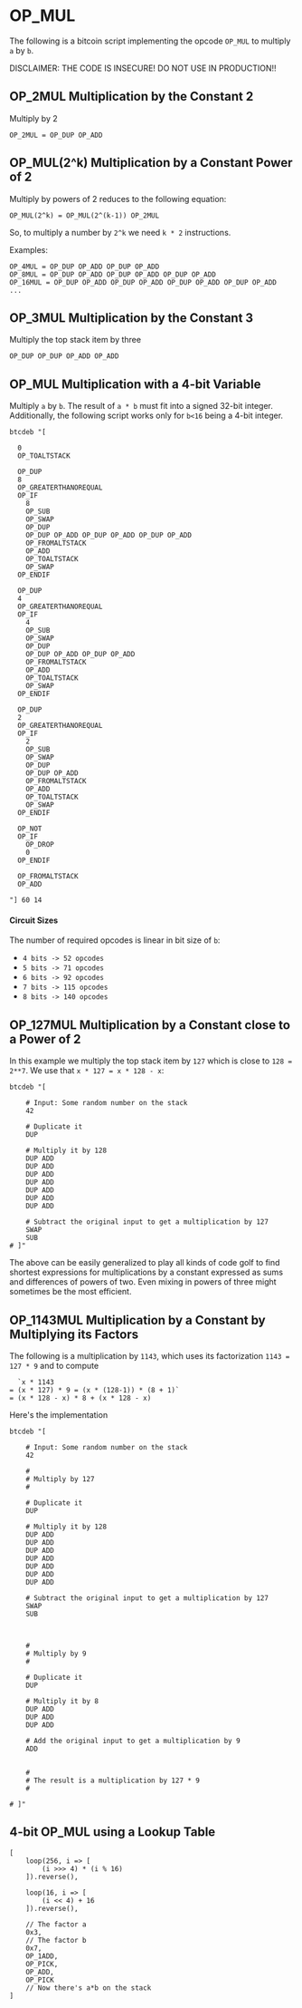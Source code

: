 # OP_MUL
The following is a bitcoin script implementing the opcode `OP_MUL` to multiply `a` by `b`. 

DISCLAIMER: THE CODE IS INSECURE! DO NOT USE IN PRODUCTION!!

## OP_2MUL Multiplication by the Constant 2
Multiply by 2
```
OP_2MUL = OP_DUP OP_ADD
```

## OP_MUL(2^k) Multiplication by a Constant Power of 2
Multiply by powers of 2 reduces to the following equation:
```
OP_MUL(2^k) = OP_MUL(2^(k-1)) OP_2MUL 
```
So, to multiply a number by `2^k` we need `k * 2` instructions.

Examples:
```
OP_4MUL = OP_DUP OP_ADD OP_DUP OP_ADD
OP_8MUL = OP_DUP OP_ADD OP_DUP OP_ADD OP_DUP OP_ADD
OP_16MUL = OP_DUP OP_ADD OP_DUP OP_ADD OP_DUP OP_ADD OP_DUP OP_ADD
...
```

## OP_3MUL Multiplication by the Constant 3

Multiply the top stack item by three
```
OP_DUP OP_DUP OP_ADD OP_ADD
```


## OP_MUL Multiplication with a 4-bit Variable
Multiply `a` by `b`. The result of `a * b` must fit into a signed 32-bit integer.
Additionally, the following script works only for `b<16` being a 4-bit integer.

```
btcdeb "[

  0 
  OP_TOALTSTACK

  OP_DUP
  8
  OP_GREATERTHANOREQUAL
  OP_IF
    8 
    OP_SUB
    OP_SWAP
    OP_DUP 
    OP_DUP OP_ADD OP_DUP OP_ADD OP_DUP OP_ADD
    OP_FROMALTSTACK
    OP_ADD
    OP_TOALTSTACK
    OP_SWAP
  OP_ENDIF

  OP_DUP
  4
  OP_GREATERTHANOREQUAL
  OP_IF
    4 
    OP_SUB
    OP_SWAP
    OP_DUP 
    OP_DUP OP_ADD OP_DUP OP_ADD
    OP_FROMALTSTACK
    OP_ADD
    OP_TOALTSTACK
    OP_SWAP
  OP_ENDIF

  OP_DUP
  2
  OP_GREATERTHANOREQUAL
  OP_IF
    2 
    OP_SUB
    OP_SWAP
    OP_DUP 
    OP_DUP OP_ADD
    OP_FROMALTSTACK
    OP_ADD
    OP_TOALTSTACK
    OP_SWAP
  OP_ENDIF

  OP_NOT
  OP_IF
    OP_DROP
    0
  OP_ENDIF

  OP_FROMALTSTACK
  OP_ADD

"] 60 14
```

#### Circuit Sizes 
The number of required opcodes is linear in bit size of `b`:
- `4 bits -> 52 opcodes`
- `5 bits -> 71 opcodes`
- `6 bits -> 92 opcodes`
- `7 bits -> 115 opcodes`
- `8 bits -> 140 opcodes`


## OP_127MUL Multiplication by a Constant close to a Power of 2

In this example we multiply the top stack item by `127` which is close to `128 = 2**7`. We use that `x * 127 = x * 128 - x`:

```
btcdeb "[ 
	
	# Input: Some random number on the stack
	42	

	# Duplicate it
	DUP	

	# Multiply it by 128
	DUP ADD 
	DUP ADD 
	DUP ADD 
	DUP ADD 
	DUP ADD
	DUP ADD
	DUP ADD

	# Subtract the original input to get a multiplication by 127
	SWAP
	SUB
# ]" 

```

The above can be easily generalized to play all kinds of code golf to find shortest expressions for multiplications by a constant expressed as sums and differences of powers of two. Even mixing in powers of three might sometimes be the most efficient.

## OP_1143MUL Multiplication by a Constant by Multiplying its Factors

The following is a multiplication by `1143`, which uses its factorization `1143 = 127 * 9` and to compute 
```
  `x * 1143 
= (x * 127) * 9 = (x * (128-1)) * (8 + 1)`
= (x * 128 - x) * 8 + (x * 128 - x)
```

Here's the implementation
```
btcdeb "[ 
	
	# Input: Some random number on the stack
	42	

	#
	# Multiply by 127
	#

	# Duplicate it
	DUP	

	# Multiply it by 128
	DUP ADD 
	DUP ADD 
	DUP ADD 
	DUP ADD 
	DUP ADD
	DUP ADD
	DUP ADD

	# Subtract the original input to get a multiplication by 127
	SWAP
	SUB



	#
	# Multiply by 9 
	#

	# Duplicate it
	DUP	

	# Multiply it by 8
	DUP ADD 
	DUP ADD 
	DUP ADD

	# Add the original input to get a multiplication by 9
	ADD


	#
	# The result is a multiplication by 127 * 9
	# 

# ]" 

```


## 4-bit OP_MUL using a Lookup Table
```
[
    loop(256, i => [
        (i >>> 4) * (i % 16)
    ]).reverse(),
    
    loop(16, i => [
        (i << 4) + 16
    ]).reverse(),

    // The factor a
    0x3, 
    // The factor b
    0x7,
    OP_1ADD,
    OP_PICK,
    OP_ADD,
    OP_PICK
    // Now there's a*b on the stack
]
```
